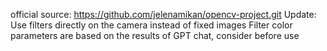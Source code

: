 official source: https://github.com/jelenamikan/opencv-project.git
Update: Use filters directly on the camera instead of fixed images
Filter color parameters are based on the results of GPT chat, consider before use
